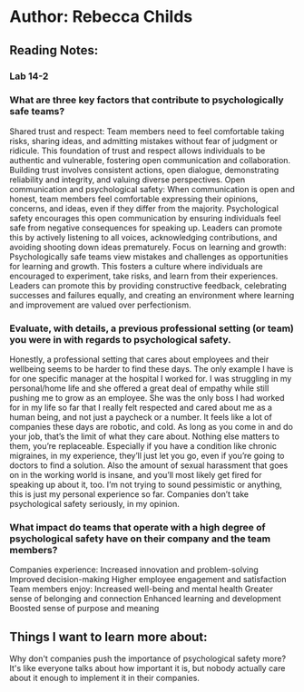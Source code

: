# Author: Rebecca Childs
## Reading Notes:
### Lab 14-2

### What are three key factors that contribute to psychologically safe teams?
Shared trust and respect: Team members need to feel comfortable taking risks, sharing ideas, and admitting mistakes without fear of judgment or ridicule. This foundation of trust and respect allows individuals to be authentic and vulnerable, fostering open communication and collaboration. Building trust involves consistent actions, open dialogue, demonstrating reliability and integrity, and valuing diverse perspectives.
Open communication and psychological safety: When communication is open and honest, team members feel comfortable expressing their opinions, concerns, and ideas, even if they differ from the majority.  Psychological safety encourages this open communication by ensuring individuals feel safe from negative consequences for speaking up. Leaders can promote this by actively listening to all voices, acknowledging contributions, and avoiding shooting down ideas prematurely.
Focus on learning and growth: Psychologically safe teams view mistakes and challenges as opportunities for learning and growth. This fosters a culture where individuals are encouraged to experiment, take risks, and learn from their experiences. Leaders can promote this by providing constructive feedback, celebrating successes and failures equally, and creating an environment where learning and improvement are valued over perfectionism.
### Evaluate, with details, a previous professional setting (or team) you were in with regards to psychological safety.
Honestly, a professional setting that cares about employees and their wellbeing seems to be harder to find these days. The only example I have is for one specific manager at the hospital I worked for. I was struggling in my personal/home life and she offered a great deal of empathy while still pushing me to grow as an employee. She was the only boss I had worked for in my life so far that I really felt respected and cared about me as a human being, and not just a paycheck or a number. It feels like a lot of companies these days are robotic, and cold. As long as you come in and do your job, that’s the limit of what they care about. Nothing else matters to them, you’re replaceable. Especially if you have a condition like chronic migraines, in my experience, they’ll just let you go, even if you’re going to doctors to find a solution. Also the amount of sexual harassment that goes on in the working world is insane, and you’ll most likely get fired for speaking up about it, too. I’m not trying to sound pessimistic or anything, this is just my personal experience so far. Companies don’t take psychological safety seriously, in my opinion. 
### What impact do teams that operate with a high degree of psychological safety have on their company and the team members?
Companies experience:
Increased innovation and problem-solving
Improved decision-making
Higher employee engagement and satisfaction
Team members enjoy:
Increased well-being and mental health
Greater sense of belonging and connection
Enhanced learning and development
Boosted sense of purpose and meaning

## Things I want to learn more about:
Why don't companies push the importance of psychological safety more? It's like everyone talks about how important it is, but nobody actually care about it enough to implement it in their companies. 